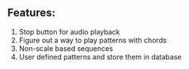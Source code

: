 ## Features:
1. Stop button for audio playback
2. Figure out a way to play patterns with chords
3. Non-scale based sequences
4. User defined patterns and store them in database
